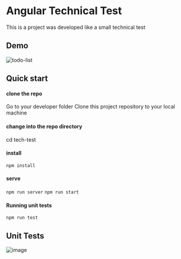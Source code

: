 # Angular Technical Test

This is a project was developed like a small technical test

## Demo
![todo-list](https://user-images.githubusercontent.com/15862286/211511085-13eb81d8-98ce-4129-b29d-353bc2216685.gif)


## Quick start

#### clone the repo
Go to your developer folder Clone this project repository to your local machine

#### change into the repo directory
cd tech-test

#### install
`npm install`

#### serve
`npm run server`
`npm run start`

#### Running unit tests
`npm run test`

## Unit Tests

![image](https://user-images.githubusercontent.com/15862286/211512277-2ab16650-63fe-4c65-9675-9827410e8aa6.png)

